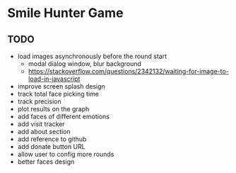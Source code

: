 # Smile Hunter Game

## TODO
- load images asynchronously before the round start
  - modal dialog window, blur background
  - https://stackoverflow.com/questions/2342132/waiting-for-image-to-load-in-javascript
- improve screen splash design
- track total face picking time
- track precision
- plot results on the graph
- add faces of different emotions
- add visit tracker
- add about section
- add reference to github
- add donate button URL
- allow user to config more rounds
- better faces design